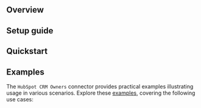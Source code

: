 ## Overview

[//]: # (TODO: Add overview mentioning the purpose of the module, supported REST API versions, and other high-level details.)

## Setup guide

[//]: # (TODO: Add detailed steps to obtain credentials and configure the module.)

## Quickstart

[//]: # (TODO: Add a quickstart guide to demonstrate a basic functionality of the module, including sample code snippets.)

## Examples

The `HubSpot CRM Owners` connector provides practical examples illustrating usage in various scenarios. Explore these [examples](https://github.com/module-ballerinax-hubspot.crm.owners/tree/main/examples/), covering the following use cases:

[//]: # (TODO: Add examples)
